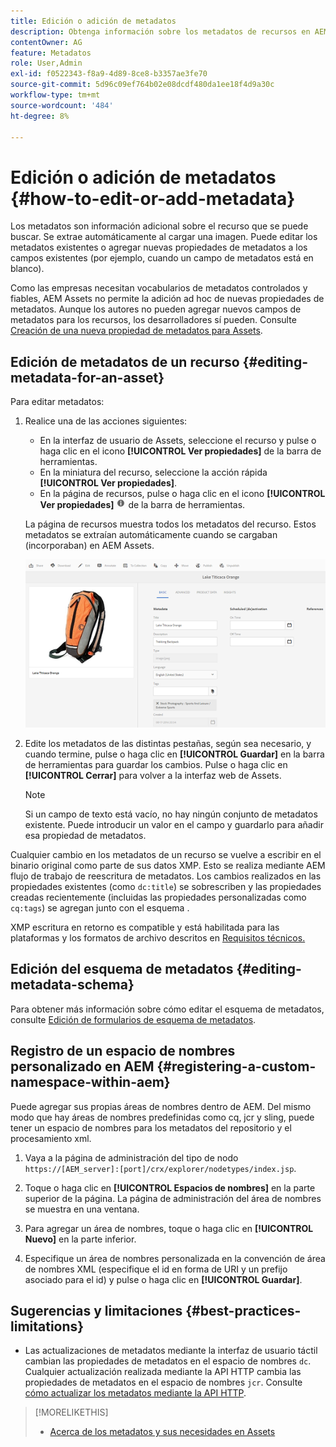 ```yaml
---
title: Edición o adición de metadatos
description: Obtenga información sobre los metadatos de recursos en AEM Assets y sobre las distintas formas de editarlos.
contentOwner: AG
feature: Metadatos
role: User,Admin
exl-id: f0522343-f8a9-4d89-8ce8-b3357ae3fe70
source-git-commit: 5d96c09ef764b02e08dcdf480da1ee18f4d9a30c
workflow-type: tm+mt
source-wordcount: '484'
ht-degree: 8%

---
```


# Edición o adición de metadatos {#how-to-edit-or-add-metadata}

Los metadatos son información adicional sobre el recurso que se puede buscar. Se extrae automáticamente al cargar una imagen. Puede editar los metadatos existentes o agregar nuevas propiedades de metadatos a los campos existentes (por ejemplo, cuando un campo de metadatos está en blanco).

Como las empresas necesitan vocabularios de metadatos controlados y fiables, AEM Assets no permite la adición ad hoc de nuevas propiedades de metadatos. Aunque los autores no pueden agregar nuevos campos de metadatos para los recursos, los desarrolladores sí pueden. Consulte [Creación de una nueva propiedad de metadatos para Assets](meta-edit.md#editing-metadata-schema).

## Edición de metadatos de un recurso {#editing-metadata-for-an-asset}

Para editar metadatos:

1. Realice una de las acciones siguientes:

   * En la interfaz de usuario de Assets, seleccione el recurso y pulse o haga clic en el icono **[!UICONTROL Ver propiedades]** de la barra de herramientas.
   * En la miniatura del recurso, seleccione la acción rápida **[!UICONTROL Ver propiedades]**.
   * En la página de recursos, pulse o haga clic en el icono **[!UICONTROL Ver propiedades]** ![icono de información](assets/do-not-localize/info_icon.png) de la barra de herramientas.

   La página de recursos muestra todos los metadatos del recurso. Estos metadatos se extraían automáticamente cuando se cargaban (incorporaban) en AEM Assets.

   ![chlimage_1-169](assets/chlimage_1-169.png)

1. Edite los metadatos de las distintas pestañas, según sea necesario, y cuando termine, pulse o haga clic en **[!UICONTROL Guardar]** en la barra de herramientas para guardar los cambios. Pulse o haga clic en **[!UICONTROL Cerrar]** para volver a la interfaz web de Assets.

   >[!NOTE]
   >
   >Si un campo de texto está vacío, no hay ningún conjunto de metadatos existente. Puede introducir un valor en el campo y guardarlo para añadir esa propiedad de metadatos.

Cualquier cambio en los metadatos de un recurso se vuelve a escribir en el binario original como parte de sus datos XMP. Esto se realiza mediante AEM flujo de trabajo de reescritura de metadatos. Los cambios realizados en las propiedades existentes (como `dc:title`) se sobrescriben y las propiedades creadas recientemente (incluidas las propiedades personalizadas como `cq:tags`) se agregan junto con el esquema .

XMP escritura en retorno es compatible y está habilitada para las plataformas y los formatos de archivo descritos en [Requisitos técnicos.](/help/sites-deploying/technical-requirements.md)

## Edición del esquema de metadatos {#editing-metadata-schema}

Para obtener más información sobre cómo editar el esquema de metadatos, consulte [Edición de formularios de esquema de metadatos](metadata-schemas.md#editing-metadata-schema-forms).

## Registro de un espacio de nombres personalizado en AEM {#registering-a-custom-namespace-within-aem}

Puede agregar sus propias áreas de nombres dentro de AEM. Del mismo modo que hay áreas de nombres predefinidas como cq, jcr y sling, puede tener un espacio de nombres para los metadatos del repositorio y el procesamiento xml.

1. Vaya a la página de administración del tipo de nodo `https://[AEM_server]:[port]/crx/explorer/nodetypes/index.jsp`.
1. Toque o haga clic en **[!UICONTROL Espacios de nombres]** en la parte superior de la página. La página de administración del área de nombres se muestra en una ventana.

1. Para agregar un área de nombres, toque o haga clic en **[!UICONTROL Nuevo]** en la parte inferior.
1. Especifique un área de nombres personalizada en la convención de área de nombres XML (especifique el id en forma de URI y un prefijo asociado para el id) y pulse o haga clic en **[!UICONTROL Guardar]**.

## Sugerencias y limitaciones {#best-practices-limitations}

* Las actualizaciones de metadatos mediante la interfaz de usuario táctil cambian las propiedades de metadatos en el espacio de nombres `dc`. Cualquier actualización realizada mediante la API HTTP cambia las propiedades de metadatos en el espacio de nombres `jcr`. Consulte [cómo actualizar los metadatos mediante la API HTTP](/help/assets/mac-api-assets.md#update-asset-metadata).

>[!MORELIKETHIS]
>
>* [Acerca de los metadatos y sus necesidades en Assets](metadata.md)

